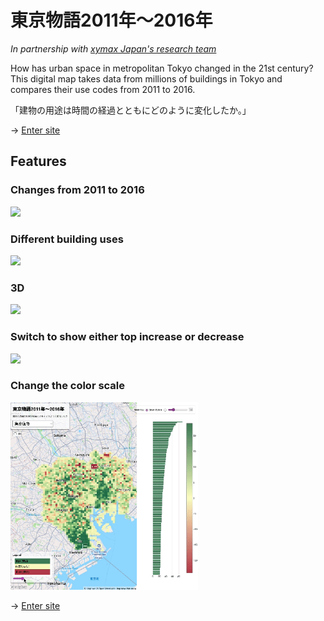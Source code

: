 # 東京物語2011年〜2016年

*In partnership with [xymax Japan's research team](https://soken.xymax.co.jp/)*

How has urban space in metropolitan Tokyo changed in the 21st century? This digital map takes data from millions of buildings in Tokyo and compares their use codes from 2011 to 2016.

「建物の用途は時間の経過とともにどのように変化したか。」

→ [Enter site](https://yohman.github.io/xymax/buildinguse_change/)

## Features

### Changes from 2011 to 2016

<img src="images/hover.gif" width="300" class="project-thumb">

### Different building uses

<img src="images/buildinguse.gif" width="300" class="project-thumb">

### 3D

<img src="images/3d.gif" width="300" class="project-thumb">

### Switch to show either top increase or decrease 

<img src="images/topbottom.gif" width="300" class="project-thumb">

### Change the color scale

<img src="images/legend.gif" width="300" class="project-thumb">

<!-- 

[![alt text](images/site.jpg)](https://yohman.github.io/xymax/buildinguse_change/) -->

→ [Enter site](https://yohman.github.io/xymax/buildinguse_change/)
